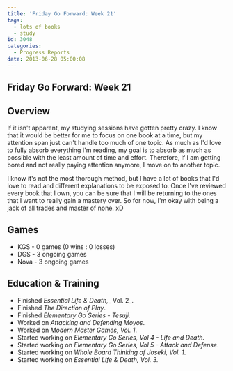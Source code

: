 ```yaml
---
title: 'Friday Go Forward: Week 21'
tags:
  - lots of books
  - study
id: 3048
categories:
  - Progress Reports
date: 2013-06-28 05:00:08
---
```


## Friday Go Forward: Week 21

## Overview

If it isn't apparent, my studying sessions have gotten pretty crazy. I know that it would be better for me to focus on one book at a time, but my attention span just can't handle too much of one topic. As much as I'd love to fully absorb everything I'm reading, my goal is to absorb as much as possible with the least amount of time and effort. Therefore, if I am getting bored and not really paying attention anymore, I move on to another topic.

I know it's not the most thorough method, but I have a lot of books that I'd love to read and different explanations to be exposed to. Once I've reviewed every book that I own, you can be sure that I will be returning to the ones that I want to really gain a mastery over. So for now, I'm okay with being a jack of all trades and master of none. xD

## Games

*   <span style="line-height: 13px;">KGS - 0 games (0 wins : 0 losses)</span>
*   DGS - 3 ongoing games
*   Nova - 3 ongoing games

## Education &amp; Training

*   <span style="line-height: 13px;">Finished _Essential Life &amp; Death,__ Vol. 2_.</span>
*   Finished _The Direction of Play_.
*   Finished _Elementary Go Series - Tesuji._
*   Worked on _Attacking and Defending Moyos_.
*   Worked on _Modern Master Games, Vol. 1_.
*   Started working on _Elementary Go Series, Vol 4 - Life and Death._
*   Started working on _Elementary Go Series, Vol 5 - Attack and Defense_.
*   Started working on _Whole Board Thinking of Joseki, Vol. 1_.
*   Started working on _Essential Life &amp; Death, Vol. 3._